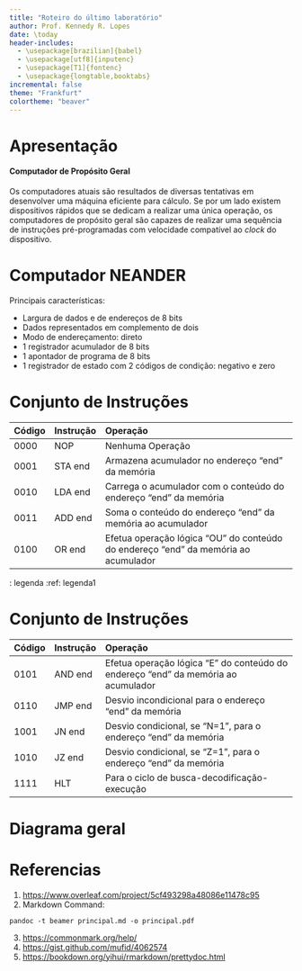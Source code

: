 ```yaml
---
title: "Roteiro do último laboratório"
author: Prof. Kennedy R. Lopes
date: \today
header-includes:
  - \usepackage[brazilian]{babel}
  - \usepackage[utf8]{inputenc}
  - \usepackage[T1]{fontenc}
  - \usepackage{longtable,booktabs}
incremental: false  
theme: "Frankfurt"  
colortheme: "beaver"
---
```


# Apresentação

#### Computador de Propósito Geral

Os computadores atuais são resultados de diversas tentativas em desenvolver uma máquina eficiente para cálculo. Se por um lado existem dispositivos rápidos que se dedicam a realizar uma única operação, os computadores de propósito geral são capazes de realizar uma sequência de instruções pré-programadas com velocidade compatível ao _clock_ do dispositivo.

# Computador NEANDER
Principais características:

- Largura de dados e de endereços de 8 bits
- Dados representados em complemento de dois
- Modo de endereçamento: direto
- 1 registrador acumulador de 8 bits
- 1 apontador de programa de 8 bits
- 1 registrador de estado com 2 códigos de condição: negativo e zero

# Conjunto de Instruções
|Código|Instrução|Operação|
|:---------|:------------|:-------------------------------------------------------------|
|0000|NOP    |Nenhuma Operação|
|0001|STA end|Armazena acumulador no endereço “end” da memória|
|0010|LDA end|Carrega o acumulador com o conteúdo do endereço “end” da memória|
|0011|ADD end|Soma o conteúdo do endereço “end” da memória ao acumulador|
|0100|OR  end|Efetua operação lógica “OU” do conteúdo do endereço “end” da memória ao acumulador|
  : legenda
  :ref: legenda1

# Conjunto de Instruções
|Código|Instrução|Operação|
|:---------|:------------|:-------------------------------------------------------------|
|0101|AND end|Efetua operação lógica “E” do conteúdo do endereço “end” da memória ao acumulador|
|0110|JMP end|Desvio incondicional para o endereço “end” da memória|
|1001|JN  end|Desvio condicional, se “N=1”, para o endereço “end” da memória|
|1010|JZ  end|Desvio condicional, se “Z=1”, para o endereço “end” da memória|
|1111|HLT	   |Para o ciclo de busca-decodificação-execução|

# Diagrama geral


# Referencias
1. https://www.overleaf.com/project/5cf493298a48086e11478c95
2. Markdown Command:
```
pandoc -t beamer principal.md -o principal.pdf
```
3. https://commonmark.org/help/
4. https://gist.github.com/mufid/4062574
5. https://bookdown.org/yihui/rmarkdown/prettydoc.html
